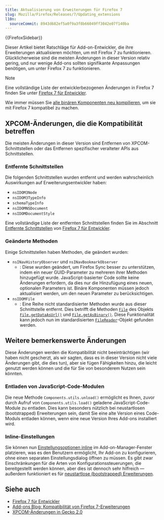 ```yaml
---
title: Aktualisierung von Erweiterungen für Firefox 7
slug: Mozilla/Firefox/Releases/7/Updating_extensions
l10n:
  sourceCommit: 8943d682ef5a0f9a3f8b66049ff3042e07f140ba
---
```


{{FirefoxSidebar}}

Dieser Artikel bietet Ratschläge für Add-on-Entwickler, die ihre Erweiterungen aktualisieren möchten, um mit Firefox 7 zu funktionieren. Glücklicherweise sind die meisten Änderungen in dieser Version relativ gering, und nur wenige Add-ons sollten signifikante Anpassungen benötigen, um unter Firefox 7 zu funktionieren.

> [!NOTE]
> Eine vollständige Liste der entwicklerbezogenen Änderungen in Firefox 7 finden Sie unter [Firefox 7 für Entwickler](/de/docs/Mozilla/Firefox/Releases/7).

Wie immer müssen Sie [alle binären Komponenten neu kompilieren](/de/docs/Mozilla/Developer_guide/Interface_Compatibility#binary_interfaces), um sie mit Firefox 7 kompatibel zu machen.

## XPCOM-Änderungen, die die Kompatibilität betreffen

Die meisten Änderungen in dieser Version sind Entfernen von XPCOM-Schnittstellen oder das Entfernen spezifischer veralteter APIs aus Schnittstellen.

### Entfernte Schnittstellen

Die folgenden Schnittstellen wurden entfernt und werden wahrscheinlich Auswirkungen auf Erweiterungsentwickler haben:

- `nsIDOM3Node`
- `nsIDOM3TypeInfo`
- `schemaTypeInfo`
- `nsIDOMNSDocument`
- `nsIDOMDocumentStyle`

Eine vollständige Liste der entfernten Schnittstellen finden Sie im Abschnitt [Entfernte Schnittstellen](/de/docs/Mozilla/Firefox/Releases/7#removed_interfaces) von [Firefox 7 für Entwickler](/de/docs/Mozilla/Firefox/Releases/7).

### Geänderte Methoden

Einige Schnittstellen haben Methoden, die geändert wurden:

- `nsINavHistoryObserver` und `nsINavBookmarkObserver`
  - : Diese wurden geändert, um Firefox Sync besser zu unterstützen, indem ein neuer GUID-Parameter zu mehreren ihrer Methoden hinzugefügt wurde. JavaScript-basierter Code sollte keine Änderungen erfordern, da dies nur die Hinzufügung eines neuen, optionalen Parameters ist. Binäre Komponenten müssen jedoch aktualisiert werden, um den neuen Parameter zu berücksichtigen.
- `nsIDOMFile`
  - : Eine Reihe nicht standardisierter Methoden wurde aus dieser Schnittstelle entfernt. Dies betrifft die Methoden [`File`](/de/docs/Web/API/File) des Objekts [`File.getDataAsUrl()`](/de/docs/Web/API/File/getDataAsUrl) und [`File.getAsBinary()`](/de/docs/Web/API/File/getAsBinary). Diese Funktionalität kann jedoch nun im standardisierten [`FileReader`](/de/docs/Web/API/FileReader)-Objekt gefunden werden.

## Weitere bemerkenswerte Änderungen

Diese Änderungen werden die Kompatibilität nicht beeinträchtigen (wir haben nicht gescherzt, als wir sagten, dass es in dieser Version nicht viele Änderungen gibt, die dies tun), aber sie fügen Fähigkeiten hinzu, die leicht genutzt werden können und die für Sie von besonderem Nutzen sein könnten.

### Entladen von JavaScript-Code-Modulen

Die neue Methode `Components.utils.unload()` ermöglicht es Ihnen, zuvor durch Aufruf von `Components.utils.load()` geladene JavaScript-Code-Module zu entladen. Dies kann besonders nützlich bei neustartlosen (bootstrapped) Erweiterungen sein, damit Sie eine alte Version eines Code-Moduls entladen können, wenn eine neue Version Ihres Add-ons installiert wird.

### Inline-Einstellungen

Sie können nun [Einstellungsoptionen inline](/de/docs/Extensions/Inline_Options) im Add-on-Manager-Fenster platzieren, was es den Benutzern ermöglicht, Ihr Add-on zu konfigurieren, ohne einen separaten Einstellungsdialog öffnen zu müssen. Es gibt zwar Einschränkungen für die Arten von Konfigurationssteuerungen, die bereitgestellt werden können, aber dies ist dennoch sehr hilfreich — außerdem funktioniert es für [neustartlose (bootstrapped) Erweiterungen](/de/docs/Extensions/Bootstrapped_extensions).

## Siehe auch

- [Firefox 7 für Entwickler](/de/docs/Mozilla/Firefox/Releases/7)
- [Add-ons Blog: Kompatibilität von Firefox 7-Erweiterungen](https://blog.mozilla.org/addons/2011/07/19/firefox-7-compat-looking-to-8/)
- [XPCOM-Änderungen in Gecko 2.0](/de/docs/XPCOM/XPCOM_changes_in_Gecko_2.0)
